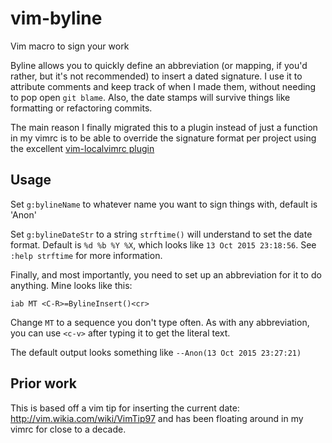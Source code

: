 # vim-byline
Vim macro to sign your work

Byline allows you to quickly define an abbreviation (or mapping, if you'd
rather, but it's not recommended) to insert a dated signature.  I use it to
attribute comments and keep track of when I made them, without needing to pop
open `git blame`.  Also, the date stamps will survive things like formatting
or refactoring commits.

The main reason I finally migrated this to a plugin instead of just a function
in my vimrc is to be able to override the signature format per project using
the excellent [vim-localvimrc plugin](https://github.com/embear/vim-localvimrc/)


## Usage
Set `g:bylineName` to whatever name you want to sign things with, default is
'Anon'

Set `g:bylineDateStr` to a string `strftime()` will understand to set the date
format.  Default is `%d %b %Y %X`, which looks like `13 Oct 2015 23:18:56`.
See `:help strftime` for more information.

Finally, and most importantly, you need to set up an abbreviation for it to do
anything. Mine looks like this:

```
iab MT <C-R>=BylineInsert()<cr>
```

Change `MT` to a sequence you don't type often.  As with any abbreviation, you
can use `<c-v>` after typing it to get the literal text.

The default output looks something like `--Anon(13 Oct 2015 23:27:21)`


## Prior work
This is based off a vim tip for inserting the current date:
http://vim.wikia.com/wiki/VimTip97 and has been floating around in my vimrc
for close to a decade.
